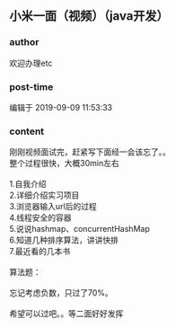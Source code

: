 ## 小米一面（视频）（java开发）
### author 
欢迎办理etc
### post-time 

编辑于  2019-09-09 11:53:33
### content 
<div class="post-topic-des nc-post-content">
 <div>
  刚刚视频面试完，赶紧写下面经一会该忘了。。
 </div>
 <div>
  整个过程很快，大概30min左右
 </div>
 <div>
  <br/>
 </div>
 <div>
  1.自我介绍
 </div>
 <div>
  2.详细介绍实习项目
 </div>
 <div>
  3.浏览器输入url后的过程
 </div>
 <div>
  4.线程安全的容器
 </div>
 <div>
  5.说说hashmap、concurrentHashMap
 </div>
 <div>
  6.知道几种排序算法，讲讲快排
 </div>
 <div>
  7.最近看的几本书
 </div>
 <div>
  <br/>
 </div>
 <div>
  算法题：
 </div>
 <div>
  <img alt="" src="https://uploadfiles.nowcoder.com/images/20190909/867188428_1568000611709_F8ECDBFB2AB60FD4D51D4C4564369CF0"/>
  <br/>
 </div>
 <div>
  <br/>
 </div>
 <div>
  忘记考虑负数，只过了70%。
 </div>
 <div>
  <br/>
 </div>
 <div>
  希望可以过吧。。等二面好好发挥
 </div>
</div>
